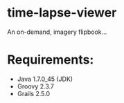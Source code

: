# time-lapse-viewer
An on-demand, imagery flipbook...

<h1>Requirements:</h1>
<ul>
	<li>Java 1.7.0_45 (JDK)</li>
	<li>Groovy 2.3.7</li>
	<li>Grails 2.5.0</li>
</ul>

